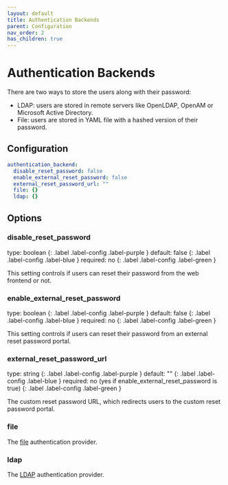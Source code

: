 ```yaml
---
layout: default
title: Authentication Backends
parent: Configuration
nav_order: 2
has_children: true
---
```


# Authentication Backends

There are two ways to store the users along with their password:

* LDAP: users are stored in remote servers like OpenLDAP, OpenAM or Microsoft Active Directory.
* File: users are stored in YAML file with a hashed version of their password.

## Configuration

```yaml
authentication_backend:
  disable_reset_password: false
  enable_external_reset_password: false
  external_reset_password_url: ""
  file: {}
  ldap: {}
```

## Options

### disable_reset_password
<div markdown="1">
type: boolean
{: .label .label-config .label-purple } 
default: false
{: .label .label-config .label-blue }
required: no
{: .label .label-config .label-green }
</div>

This setting controls if users can reset their password from the web frontend or not.

### enable_external_reset_password
<div markdown="1">
type: boolean
{: .label .label-config .label-purple } 
default: false
{: .label .label-config .label-blue }
required: no
{: .label .label-config .label-green }
</div>

This setting controls if users can reset their password from an external reset password portal.

### external_reset_password_url
<div markdown="1">
type: string
{: .label .label-config .label-purple } 
default: ""
{: .label .label-config .label-blue }
required: no (yes if enable_external_reset_password is true)
{: .label .label-config .label-green }
</div>

The custom reset password URL, which redirects users to the custom reset password portal. 

### file

The [file](file.md) authentication provider.

### ldap

The [LDAP](ldap.md) authentication provider.
